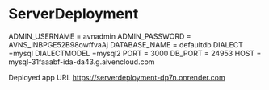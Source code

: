 # ServerDeployment

ADMIN_USERNAME = avnadmin
ADMIN_PASSWORD = AVNS_INBPGE52B98owffvaAj
DATABASE_NAME = defaultdb
DIALECT =mysql
DIALECTMODEL =mysql2
PORT = 3000
DB_PORT = 24953
HOST = mysql-31faaabf-ida-da43.g.aivencloud.com


Deployed app URL https://serverdeployment-dp7n.onrender.com
